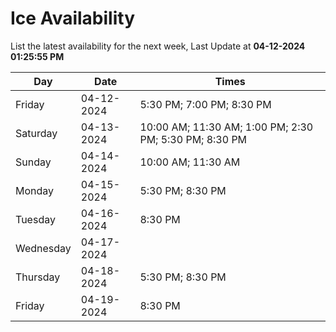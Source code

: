 # Ice Availability

List the latest availability for the next week, Last Update at **04-12-2024 01:25:55 PM**

| Day         | Date        | Times       |
| ----------- | ----------- | ----------- |
|Friday|04-12-2024|5:30 PM; 7:00 PM; 8:30 PM|
|Saturday|04-13-2024|10:00 AM; 11:30 AM; 1:00 PM; 2:30 PM; 5:30 PM; 8:30 PM|
|Sunday|04-14-2024|10:00 AM; 11:30 AM|
|Monday|04-15-2024|5:30 PM; 8:30 PM|
|Tuesday|04-16-2024|8:30 PM|
|Wednesday|04-17-2024||
|Thursday|04-18-2024|5:30 PM; 8:30 PM|
|Friday|04-19-2024|8:30 PM|
